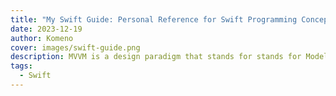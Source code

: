 ```yaml
---
title: "My Swift Guide: Personal Reference for Swift Programming Concepts"
date: 2023-12-19
author: Komeno
cover: images/swift-guide.png
description: MVVM is a design paradigm that stands for stands for Model-View-ViewModel.
tags:
  - Swift
---
```

